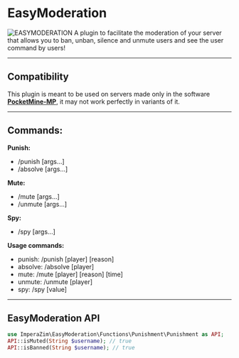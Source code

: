 # EasyModeration 
![EASYMODERATION](https://media.discordapp.net/attachments/1048262380968226856/1048264557585506394/1669996025510.png) 
A plugin to facilitate the moderation of your server that allows you to ban, unban, silence and unmute users and see the user command by users! 
- - - -
## Compatibility 
This plugin is meant to be used on servers made only in the software **[PocketMine-MP](https://github.com/pmmp/PocketMine-MP)**, it may not work perfectly in variants of it.
- - - -
## Commands:
 **Punish:**
- /punish [args...]
- /absolve [args...]

 **Mute:**
- /mute [args...] 
- /unmute [args...] 

 **Spy:**
- /spy [args...] 

 **Usage commands:**
- punish: /punish [player] [reason]
- absolve: /absolve [player]
- mute: /mute [player] [reason] [time]
- unmute: /unmute [player]
- spy: /spy [value]
- - - -
## EasyModeration API
```php 
use ImperaZim\EasyModeration\Functions\Punishment\Punishment as API;
API::isMuted(String $username); // true
API::isBanned(String $username); // true
```
